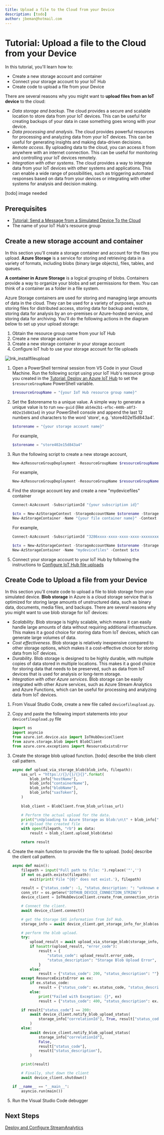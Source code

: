 ```yaml
---
title: Upload a file to the Cloud from your Device
description: [todo] 
author: jbeman@hotmail.com
---
```


# Tutorial: Upload a file to the Cloud from your Device

In this tutorial, you'll learn how to:

- Create a new storage account and container
- Connect your storage account to your IoT Hub
- Create code to upload a file from your Device

There are several reasons why you might want to **upload files from an IoT device** to the cloud:

- *Data storage and backup*. The cloud provides a secure and scalable location to store data from your IoT devices. This can be useful for creating backups of your data in case something goes wrong with your device.
- *Data processing and analysis*. The cloud provides powerful resources for processing and analyzing data from your IoT devices. This can be useful for generating insights and making data-driven decisions.
- *Remote access*. By uploading data to the cloud, you can access it from anywhere with an internet connection. This can be useful for monitoring and controlling your IoT devices remotely.
- *Integration with other systems*. The cloud provides a way to integrate data from your IoT devices with other systems and applications. This can enable a wide range of possibilities, such as triggering automated responses based on data from your devices or integrating with other systems for analysis and decision making.

[todo] image needed

## Prerequisites

- [Tutorial: Send a Message from a Simulated Device To the Cloud](tutorial-devicetocloudmsg.md)
- The name of your IoT Hub's resource group

## Create a new storage account and container

In this section you'll create a storage container and account for the files you upload. **Azure Storage** is a service for storing and retrieving data in a variety of formats, including blobs (binary large objects), files, tables, and queues.

**A container in Azure Storage** is a logical grouping of blobs. Containers provide a way to organize your blobs and set permissions for them. You can think of a container as a folder in a file system.

Azure Storage containers are used for storing and managing large amounts of data in the cloud. They can be used for a variety of purposes, such as storing files for distributed access, storing data for backup and restore, storing data for analysis by an on-premises or Azure-hosted service, and storing data for archiving. You'll do the following actions in the diagram below to set up your upload storage:
1. Obtain the resource group name from your IoT Hub
1. Create a new storage account
1. Create a new storage container in your storage account
1. Configure IoT hub to use your storage account for file uploads

![lnk_installfileupload]

1. Open a PowerShell terminal session from VS Code in your Cloud Machine. Run the following script using your IoT Hub's resource group you created in the [Tutorial: Deploy an Azure IoT Hub](tutorial-deployiothub.md) to set the `$resourceGroupName` PowerShell variable.

    ```powershell
    $resourceGroupName = "{your IoT Hub resource group name}"
    ```

1. Set the $storename to a unique value. A simple way to generate a unique value is to run `new-guid` (like `ab54e2b1-efbc-440b-a8f3-402e15d843a4`) in your PowerShell console and append the last 12 numbers and characters to the word 'store', e.g. 'store402e15d843a4'.

    ```powershell
    $storename = "{your storage account name}"
    ```

    For example,
    ```powershell
    $storename = "store402e15d843a4"
    ```

1. Run the following script to create a new storage account,

    ```powershell
    New-AzResourceGroupDeployment -ResourceGroupName $resourceGroupName -storeacctname  $storename -TemplateFile "{github root directory}\arm\store.json"
    ```

    For example,

    ```powershell
    New-AzResourceGroupDeployment -ResourceGroupName $resourceGroupName -storeacctname  $storename -TemplateFile "c:\repos\various\arm\store.json"
    ```

1. Find the storage account key and create a new "mydevicefiles" container

    ```powershell
    Connect-AzAccount -SubscriptionId "{your subscription id}"
    
    $ctx = New-AzStorageContext -StorageAccountName $storename -StorageAccountKey "{primary storage key}"
    New-AzStorageContainer -Name "{your file container name}" -Context $ctx
    ```

    For example,

    ```powershell
    Connect-AzAccount -SubscriptionId "3286xxxx-xxxx-xxxx-xxxx-xxxxxxxx46e1"
    
    $ctx = New-AzStorageContext -StorageAccountName $storename -StorageAccountKey "qlwjxxxxxxxxxxxxqwjr"
    New-AzStorageContainer -Name "mydevicefiles" -Context $ctx
    ```

1. Connect your storage account to your IoT Hub by following the instructions to [Configure IoT Hub file uploads](https://learn.microsoft.com/en-us/azure/iot-hub/iot-hub-configure-file-upload)

## Create Code to Upload a file from your Device

In this section you'll create code to upload a file to blob storage from your simulated device. **Blob storage** in Azure is a cloud storage service that is optimized for storing large amounts of unstructured data, such as binary data, documents, media files, and backups. There are several reasons why you might want to use blob storage for IoT devices:

- *Scalability*. Blob storage is highly scalable, which means it can easily handle large amounts of data without requiring additional infrastructure. This makes it a good choice for storing data from IoT devices, which can generate large volumes of data.
- *Cost effectiveness*. Blob storage is relatively inexpensive compared to other storage options, which makes it a cost-effective choice for storing data from IoT devices.
- *Durability*. Blob storage is designed to be highly durable, with multiple copies of data stored in multiple locations. This makes it a good choice for storing data that needs to be preserved, such as data from IoT devices that is used for analysis or long-term storage.
- *Integration with other Azure services*. Blob storage can be easily integrated with other Azure services, such as Azure Stream Analytics and Azure Functions, which can be useful for processing and analyzing data from IoT devices.

1. From Visual Studio Code, create a new file called `devicefileupload.py`.
1. Copy and paste the following import statements into your `devicefileupload.py` file

    ```python
    import os
    import asyncio
    from azure.iot.device.aio import IoTHubDeviceClient
    from azure.storage.blob import BlobClient
    from azure.core.exceptions import ResourceExistsError
    ```

1. Create the storage blob upload function. [todo] describe the blob client call pattern.

    ```python
    async def upload_via_storage_blob(blob_info, filepath):
        sas_url = "https://{}/{}/{}{}".format(
            blob_info["hostName"],
            blob_info["containerName"],
            blob_info["blobName"],
            blob_info["sasToken"],
        )
        
        blob_client = BlobClient.from_blob_url(sas_url)

        # Perform the actual upload for the data.
        print("\nUploading to Azure Storage as blob:\n\t" + blob_info["blobName"])
        # # Upload the created file
        with open(filepath, "rb") as data:
            result = blob_client.upload_blob(data)
    
        return result
    ```

1. Create the main function to provide the file to upload. [todo] describe the client call pattern.

    ```python
    async def main():
        filepath = input("Full path to file: ").replace('"','')
        if not os.path.exists(filepath):
            exit(print('File "{0}" does not exist.'), filepath)
    
        result = {"status_code": -1, "status_description: ": "unknown error"}
        conn_str = os.getenv("IOTHUB_DEVICE_CONNECTION_STRING")
        device_client = IoTHubDeviceClient.create_from_connection_string(conn_str)
    
        # Connect the client.
        await device_client.connect()
    
        # get the Storage SAS information from IoT Hub.
        storage_info = await device_client.get_storage_info_for_blob(os.path.basename(filepath))
    
        # perform the blob upload.
        try:
            upload_result = await upload_via_storage_blob(storage_info, filepath)
            if hasattr(upload_result, "error_code"):
                result = {
                    "status_code": upload_result.error_code,
                    "status_description": "Storage Blob Upload Error",
                }
            else:
                result = {"status_code": 200, "status_description": ""}
        except ResourceExistsError as ex:
            if ex.status_code:
                result = {"status_code": ex.status_code, "status_description": ex.reason}
            else:
                print("Failed with Exception: {}", ex)
                result = {"status_code": 400, "status_description": ex.message}
    
        if result["status_code"] == 200:
            await device_client.notify_blob_upload_status(
                storage_info["correlationId"], True, result["status_code"], result["status_description"]
            )
        else:
            await device_client.notify_blob_upload_status(
                storage_info["correlationId"],
                False,
                result["status_code"],
                result["status_description"],
            )
    
        print(result)
    
        # Finally, shut down the client
        await device_client.shutdown()
    
    if __name__ == "__main__":
        asyncio.run(main())
    ```

1. Run the Visual Studio Code debugger

## Next Steps

[Deploy and Configure StreamAnalytics](tutorial-deploystreamtostorage.md)

<!--image-->

[lnk_installfileupload]: media/tutorial-uploaddevicefile/installuploadfilestorage.png
